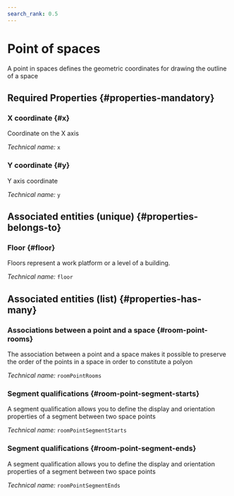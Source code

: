 ```yaml
---
search_rank: 0.5
---    
```

# Point of spaces
<!--- THIS FILE IS GENERATED PLEASE DO NOT EDIT IT DIRECTLY --->

A point in spaces defines the geometric coordinates for drawing the outline of a space

<OH code="roomPoint"/>




## Required Properties {#properties-mandatory}
    
### X coordinate {#x}

Coordinate on the X axis

*Technical name:* ```x```
<PH code="roomPoint:x"/>

### Y coordinate {#y}

Y axis coordinate

*Technical name:* ```y```
<PH code="roomPoint:y"/>

    



## Associated entities (unique) {#properties-belongs-to}

### Floor {#floor}

Floors represent a work platform or a level of a building.

*Technical name:* ```floor```
<PH code="roomPoint:floor"/>


## Associated entities (list) {#properties-has-many}

### Associations between a point and a space {#room-point-rooms}

The association between a point and a space makes it possible to preserve the order of the points in a space in order to constitute a polyon

*Technical name:* ```roomPointRooms```
<PH code="roomPoint:roomPointRooms"/>

### Segment qualifications {#room-point-segment-starts}

A segment qualification allows you to define the display and orientation properties of a segment between two space points

*Technical name:* ```roomPointSegmentStarts```
<PH code="roomPoint:roomPointSegmentStarts"/>

### Segment qualifications {#room-point-segment-ends}

A segment qualification allows you to define the display and orientation properties of a segment between two space points

*Technical name:* ```roomPointSegmentEnds```
<PH code="roomPoint:roomPointSegmentEnds"/>




